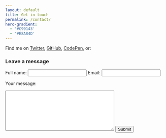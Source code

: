 ```yaml
---
layout: default
title: Get in touch
permalink: /contact/
hero-gradient:
  - '#C99143'
  - '#E8A84D'
---
```


Find me on [Twitter]("https://twitter.com/ryanaripley"), [GitHub]("https://github.com/ryanaripley"), [CodePen]("http://codepen.io/ryanaripley/"), or:
        
### Leave a message

<form method="POST" action="http://formspree.io/ryanaripley@gmail.com">

  <input type="text" name="_gotcha" style="display:none" />
  <input type="hidden" name="_next" value="{{site.url}}/thanks" />
  
  <label for="name">Full name:</label>
  <input type="text" name="name" id="name" value="" />
  <label for="Email">Email:</label>
  <input type="email" name="email" id="email" value="" />

  <label for="message">Your message:</label>
  <textarea cols="40" rows="8" name="message" id="message"></textarea>

  <input type="submit" value="Submit" />

</form>